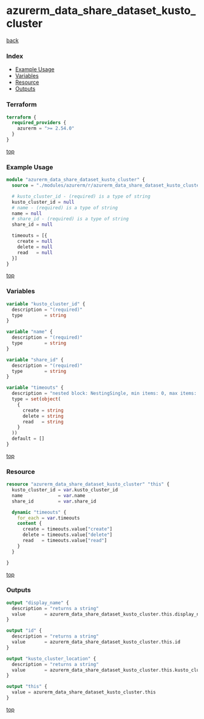 # azurerm_data_share_dataset_kusto_cluster

[back](../azurerm.md)

### Index

- [Example Usage](#example-usage)
- [Variables](#variables)
- [Resource](#resource)
- [Outputs](#outputs)

### Terraform

```terraform
terraform {
  required_providers {
    azurerm = ">= 2.54.0"
  }
}
```

[top](#index)

### Example Usage

```terraform
module "azurerm_data_share_dataset_kusto_cluster" {
  source = "./modules/azurerm/r/azurerm_data_share_dataset_kusto_cluster"

  # kusto_cluster_id - (required) is a type of string
  kusto_cluster_id = null
  # name - (required) is a type of string
  name = null
  # share_id - (required) is a type of string
  share_id = null

  timeouts = [{
    create = null
    delete = null
    read   = null
  }]
}
```

[top](#index)

### Variables

```terraform
variable "kusto_cluster_id" {
  description = "(required)"
  type        = string
}

variable "name" {
  description = "(required)"
  type        = string
}

variable "share_id" {
  description = "(required)"
  type        = string
}

variable "timeouts" {
  description = "nested block: NestingSingle, min items: 0, max items: 0"
  type = set(object(
    {
      create = string
      delete = string
      read   = string
    }
  ))
  default = []
}
```

[top](#index)

### Resource

```terraform
resource "azurerm_data_share_dataset_kusto_cluster" "this" {
  kusto_cluster_id = var.kusto_cluster_id
  name             = var.name
  share_id         = var.share_id

  dynamic "timeouts" {
    for_each = var.timeouts
    content {
      create = timeouts.value["create"]
      delete = timeouts.value["delete"]
      read   = timeouts.value["read"]
    }
  }

}
```

[top](#index)

### Outputs

```terraform
output "display_name" {
  description = "returns a string"
  value       = azurerm_data_share_dataset_kusto_cluster.this.display_name
}

output "id" {
  description = "returns a string"
  value       = azurerm_data_share_dataset_kusto_cluster.this.id
}

output "kusto_cluster_location" {
  description = "returns a string"
  value       = azurerm_data_share_dataset_kusto_cluster.this.kusto_cluster_location
}

output "this" {
  value = azurerm_data_share_dataset_kusto_cluster.this
}
```

[top](#index)